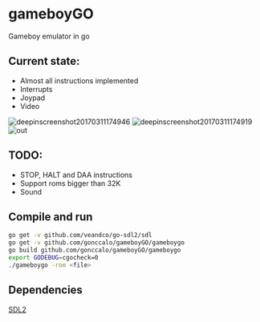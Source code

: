 # gameboyGO
Gameboy emulator in go

## Current state:
* Almost all instructions implemented
* Interrupts
* Joypad
* Video

![deepinscreenshot20170311174946](https://cloud.githubusercontent.com/assets/5223817/23828040/fdea1502-06bb-11e7-878d-41d2599a5f08.png)
![deepinscreenshot20170311174919](https://cloud.githubusercontent.com/assets/5223817/23828042/11940824-06bc-11e7-8d8e-8faa3f5fa198.png)
![out](https://cloud.githubusercontent.com/assets/5223817/23906938/74379006-08c7-11e7-9f99-e7e6121e1a64.gif)

## TODO:
* STOP, HALT and DAA instructions
* Support roms bigger than 32K
* Sound

## Compile and run

```bash
go get -v github.com/veandco/go-sdl2/sdl
go get -v github.com/gonccalo/gameboyGO/gameboygo
go build github.com/gonccalo/gameboyGO/gameboygo
export GODEBUG=cgocheck=0
./gameboygo -rom <file>
```

## Dependencies
[SDL2](https://github.com/veandco/go-sdl2)
